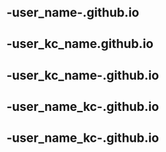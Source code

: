 # -user_name-.github.io
# -user_kc_name.github.io
# -user_kc_name-.github.io
# -user_name_kc-.github.io
# -user_name_kc-.github.io
